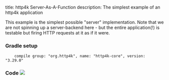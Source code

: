 title: http4k Server-As-A-Function
description: The simplest example of an http4k application 

This example is the simplest possible "server" implementation. Note that we are not spinning up a server-backend here - but the entire application(!) is testable but firing HTTP requests at it as if it were. 

### Gradle setup
```
    compile group: "org.http4k", name: "http4k-core", version: "3.29.0"
```

### Code [<img class="octocat" src="/img/octocat-32.png"/>](https://github.com/http4k/http4k/blob/master/src/docs/cookbook/server_as_a_function/example.kt)

<script src="https://gist-it.appspot.com/https://github.com/http4k/http4k/blob/master/src/docs/cookbook/server_as_a_function/example.kt"></script>
